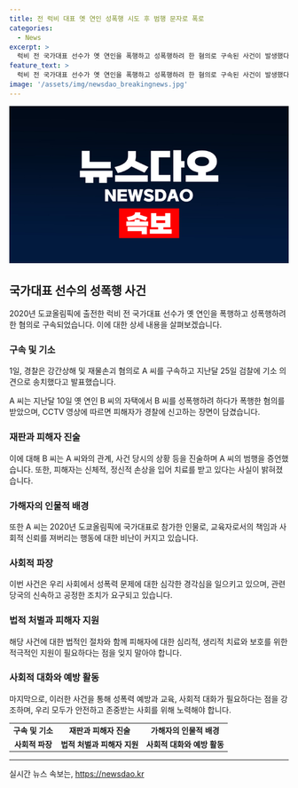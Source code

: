 ```yaml
---
title: 전 럭비 대표 옛 연인 성폭행 시도 후 범행 문자로 폭로
categories:
  - News
excerpt: >
  럭비 전 국가대표 선수가 옛 연인을 폭행하고 성폭행하려 한 혐의로 구속된 사건이 발생했다. CCTV 영상에 따르면 피해자가 집에 와서 때리고 성폭행하려고 한다고 신고하자, 피의자가 화장실 문을 부수고 더욱 가혹하게 폭행한 것으로 드러났다. A 씨는 또한 피해자의 휴대전화를 빼앗아 망가뜨리는 등 다채로운 범행을 저질렀으며, 피해자는 심리적, 정신적 상처를 입었다. 이 사건으로 A 씨의 과거 선수 경력과 코치로의 활동까지 암표되며 큰 파장을 일으키고 있다.
feature_text: >
  럭비 전 국가대표 선수가 옛 연인을 폭행하고 성폭행하려 한 혐의로 구속된 사건이 발생했다. CCTV 영상에 따르면 피해자가 집에 와서 때리고 성폭행하려고 한다고 신고하자, 피의자가 화장실 문을 부수고 더욱 가혹하게 폭행한 것으로 드러났다. A 씨는 또한 피해자의 휴대전화를 빼앗아 망가뜨리는 등 다채로운 범행을 저질렀으며, 피해자는 심리적, 정신적 상처를 입었다. 이 사건으로 A 씨의 과거 선수 경력과 코치로의 활동까지 암표되며 큰 파장을 일으키고 있다.
image: '/assets/img/newsdao_breakingnews.jpg'
---
```


<p><img src="/assets/img/newsdao_breakingnews.jpg" alt="pcversion 속보" /></p>

<h2 data-ke-size="size26">국가대표 선수의 성폭행 사건</h2>

<p data-ke-size="size16">2020년 도쿄올림픽에 출전한 럭비 전 국가대표 선수가 옛 연인을 폭행하고 성폭행하려 한 혐의로 구속되었습니다. 이에 대한 상세 내용을 살펴보겠습니다.</p>

<h3>구속 및 기소</h3>

<p data-ke-size="size16">1일, 경찰은 강간상해 및 재물손괴 혐의로 A 씨를 구속하고 지난달 25일 검찰에 기소 의견으로 송치했다고 발표했습니다.</p>

<p data-ke-size="size16">A 씨는 지난달 10일 옛 연인 B 씨의 자택에서 B 씨를 성폭행하려 하다가 폭행한 혐의를 받았으며, CCTV 영상에 따르면 피해자가 경찰에 신고하는 장면이 담겼습니다.</p>

<h3>재판과 피해자 진술</h3>

<p data-ke-size="size16">이에 대해 B 씨는 A 씨와의 관계, 사건 당시의 상황 등을 진술하며 A 씨의 범행을 증언했습니다. 또한, 피해자는 신체적, 정신적 손상을 입어 치료를 받고 있다는 사실이 밝혀졌습니다.</p>

<h3>가해자의 인물적 배경</h3>

<p data-ke-size="size16">또한 A 씨는 2020년 도쿄올림픽에 국가대표로 참가한 인물로, 교육자로서의 책임과 사회적 신뢰를 져버리는 행동에 대한 비난이 커지고 있습니다.</p>

<h3>사회적 파장</h3>

<p data-ke-size="size16">이번 사건은 우리 사회에서 성폭력 문제에 대한 심각한 경각심을 일으키고 있으며, 관련 당국의 신속하고 공정한 조치가 요구되고 있습니다.</p>

<h3>법적 처벌과 피해자 지원</h3>

<p data-ke-size="size16">해당 사건에 대한 법적인 절차와 함께 피해자에 대한 심리적, 생리적 치료와 보호를 위한 적극적인 지원이 필요하다는 점을 잊지 말아야 합니다.</p>

<h3>사회적 대화와 예방 활동</h3>

<p data-ke-size="size16">마지막으로, 이러한 사건을 통해 성폭력 예방과 교육, 사회적 대화가 필요하다는 점을 강조하며, 우리 모두가 안전하고 존중받는 사회를 위해 노력해야 합니다.</p>

<table>
  <tr>
    <td style="text-align: center; height: 17px;"><b>구속 및 기소</b></td>
    <td style="text-align: center; height: 17px;"><b>재판과 피해자 진술</b></td>
    <td style="text-align: center; height: 17px;"><b>가해자의 인물적 배경</b></td>
  </tr>
  <tr>
    <td style="text-align: center; height: 17px;"><b>사회적 파장</b></td>
    <td style="text-align: center; height: 17px;"><b>법적 처벌과 피해자 지원</b></td>
    <td style="text-align: center; height: 17px;"><b>사회적 대화와 예방 활동</b></td>
  </tr>
</table>

 <hr>
실시간 뉴스 속보는, <a href="https://newsdao.kr" rel="dofollow">https://newsdao.kr</a>


